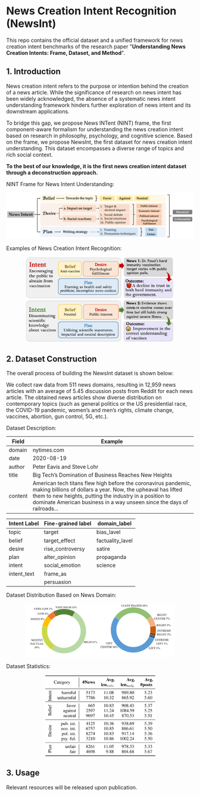 # News Creation **Intent Recognition (NewsInt)**

This repo contains the official dataset and a unified framework for news creation intent benchmarks of the research paper "**Understanding News Creation Intents: Frame, Dataset, and Method**".

## 1. Introduction

News creation intent refers to the purpose or intention behind the creation of a news article. While the significance of research on news intent has been widely acknowledged, the absence of a systematic news intent understanding framework hinders further exploration of news intent and its downstream applications. 

To bridge this gap, we propose News INTent (NINT) frame, the first component-aware formalism for understanding the news creation intent based on research in philosophy, psychology, and cognitive science. Based on the frame, we propose NewsInt, the first dataset for news creation intent understanding. This dataset encompasses a diverse range of topics and rich social context.

**To the best of our knowledge, it is the first news creation intent dataset through a deconstruction approach.**

NINT Frame for News Intent Understanding:

<div align= center>
<img src="figs/frame.png" width="600px" >
</div>

Examples of News Creation Intent Recognition:

<div align= center>
<img src="figs/motiv.png" width="400px" >
</div>

## 2. Dataset Construction

The overall process of building the NewsInt dataset is shown below:

We collect raw data from 511 news domains, resulting in 12,959 news articles with an average of 5.45 discussion posts from Reddit for each news article. The obtained news articles show diverse distribution on contemporary topics (such as general politics or the US presidential race, the COVID-19 pandemic, women’s and men’s rights, climate change, vaccines, abortion, gun control, 5G, etc.).

Dataset Description:

| Field   | Example                                                      |
| ------- | ------------------------------------------------------------ |
| domain  | nytimes.com                                                  |
| date    | 2020-08-19                                                   |
| author  | Peter Eavis and Steve Lohr                                   |
| title   | Big Tech’s Domination of Business Reaches New Heights        |
| content | American tech titans flew high before the coronavirus pandemic, making billions of dollars a year. Now, the upheaval has lifted them to new heights, putting the industry in a position to dominate American business in a way unseen since the days of railroads... |

| Intent Label | Fine-grained label | domain_label     |
| ------------ | ------------------ | ---------------- |
| topic        | target             | bias_lavel       |
| belief       | target_effect      | factuality_lavel |
| desire       | rise_controversy   | satire           |
| plan         | alter_opinion      | propaganda       |
| intent       | social_emotion     | science          |
| intent_text  | frame_as           |                  |
|              | persuasion         |                  |

Dataset Distribution Based on News Domain:

<div align= center>
<img src="figs/domain.png" width="400px" >
</div>

Dataset Statistics:

<div align= center>
<img src="figs/statistic.png" width="300px" >
</div>

## 3. Usage

Relevant resources will be released upon publication.
